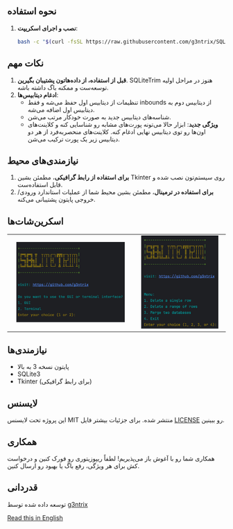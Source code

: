 ## نحوه استفاده

1. **نصب و اجرای اسکریپت**:
    ```sh
    bash -c "$(curl -fsSL https://raw.githubusercontent.com/g3ntrix/SQLiteTrim/main/install_and_run.sh)"
    ```

## نکات مهم

1. **قبل از استفاده، از داده‌هاتون پشتیبان بگیرین**. SQLiteTrim هنوز در مراحل اولیه توسعه‌ست و ممکنه باگ داشته باشه.
2. **ادغام دیتابیس‌ها**:
    - تنظیمات از دیتابیس اول حفظ می‌شه و فقط inbounds از دیتابیس دوم به دیتابیس اول اضافه می‌شه.
    - شناسه‌های دیتابیس جدید به صورت خودکار مرتب می‌شن.
    - **ویژگی جدید**: ابزار حالا می‌تونه پورت‌های مشابه رو شناسایی کنه و کلاینت‌های اون‌ها رو توی دیتابیس نهایی ادغام کنه. کلاینت‌های منحصربه‌فرد از هر دو دیتابیس زیر یک پورت ترکیب می‌شن.

## نیازمندی‌های محیط

1. **برای استفاده از رابط گرافیکی**، مطمئن بشین Tkinter روی سیستم‌تون نصب شده و قابل استفاده‌ست.
2. **برای استفاده در ترمینال**، مطمئن بشین محیط شما از عملیات استاندارد ورودی/خروجی پایتون پشتیبانی می‌کنه.

## اسکرین‌شات‌ها

<table>
  <tr>
    <td style="text-align: center;"><img src="SC/2.jpg" alt="منو" width="90%"></td>
    <td style="text-align: center;"><img src="SC/1.jpg" alt="فرآیند" width="90%"></td>
  </tr>
</table>

## نیازمندی‌ها

- پایتون نسخه 3 به بالا
- SQLite3
- Tkinter (برای رابط گرافیکی)

## لایسنس

این پروژه تحت لایسنس MIT منتشر شده. برای جزئیات بیشتر فایل [LICENSE](LICENSE) رو ببینین.

## همکاری

همکاری شما رو با آغوش باز می‌پذیریم! لطفاً ریپوزیتوری رو فورک کنین و درخواست کش برای هر ویژگی، رفع باگ یا بهبود رو ارسال کنین.

## قدردانی

توسعه داده شده توسط [g3ntrix](https://github.com/g3ntrix)

[Read this in English](README.md)

